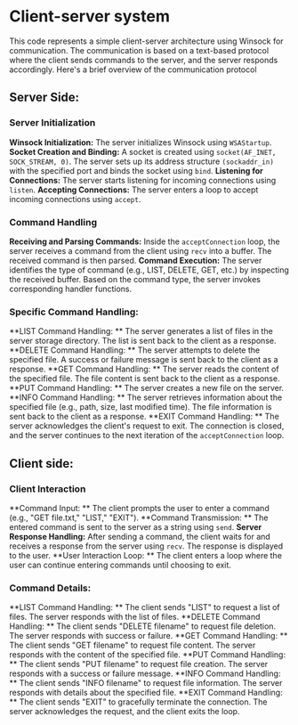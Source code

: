 # Client-server system
This code represents a simple client-server architecture using Winsock for communication. The communication is based on a text-based protocol where the client sends commands to the server, and the server responds accordingly. Here's a brief overview of the communication protocol
## Server Side:
### Server Initialization
**Winsock Initialization:**
The server initializes Winsock using `WSAStartup`.
**Socket Creation and Binding:**
A socket is created using `socket(AF_INET, SOCK_STREAM, 0)`.
The server sets up its address structure `(sockaddr_in)` with the specified port and binds the socket using `bind`.
**Listening for Connections:**
The server starts listening for incoming connections using `listen`.
**Accepting Connections:**
The server enters a loop to accept incoming connections using `accept`.
### Command Handling
**Receiving and Parsing Commands:**
Inside the `acceptConnection` loop, the server receives a command from the client using `recv` into a buffer.
The received command is then parsed.
**Command Execution:**
The server identifies the type of command (e.g., LIST, DELETE, GET, etc.) by inspecting the received buffer.
Based on the command type, the server invokes corresponding handler functions.
### Specific Command Handling:
**LIST Command Handling:
**
The server generates a list of files in the server storage directory.
The list is sent back to the client as a response.
**DELETE Command Handling:
**
The server attempts to delete the specified file.
A success or failure message is sent back to the client as a response.
**GET Command Handling:
**
The server reads the content of the specified file.
The file content is sent back to the client as a response.
**PUT Command Handling:
**
The server creates a new file on the server.
**INFO Command Handling:
**
The server retrieves information about the specified file (e.g., path, size, last modified time).
The file information is sent back to the client as a response.
**EXIT Command Handling:
**
The server acknowledges the client's request to exit.
The connection is closed, and the server continues to the next iteration of the `acceptConnection` loop.
## Client side:
### Client Interaction
**Command Input:
**
The client prompts the user to enter a command (e.g., "GET file.txt," "LIST," "EXIT").
**Command Transmission:
**
The entered command is sent to the server as a string using `send`.
**Server Response Handling:**
After sending a command, the client waits for and receives a response from the server using `recv`.
The response is displayed to the user.
**User Interaction Loop:
**
The client enters a loop where the user can continue entering commands until choosing to exit.
### Command Details:
**LIST Command Handling:
**
The client sends "LIST" to request a list of files.
The server responds with the list of files.
**DELETE Command Handling:
**
The client sends "DELETE filename" to request file deletion.
The server responds with success or failure.
**GET Command Handling:
**
The client sends "GET filename" to request file content.
The server responds with the content of the specified file.
**PUT Command Handling:
**
The client sends "PUT filename" to request file creation.
The server responds with a success or failure message.
**INFO Command Handling:
**
The client sends "INFO filename" to request file information.
The server responds with details about the specified file.
**EXIT Command Handling:
**
The client sends "EXIT" to gracefully terminate the connection.
The server acknowledges the request, and the client exits the loop.
